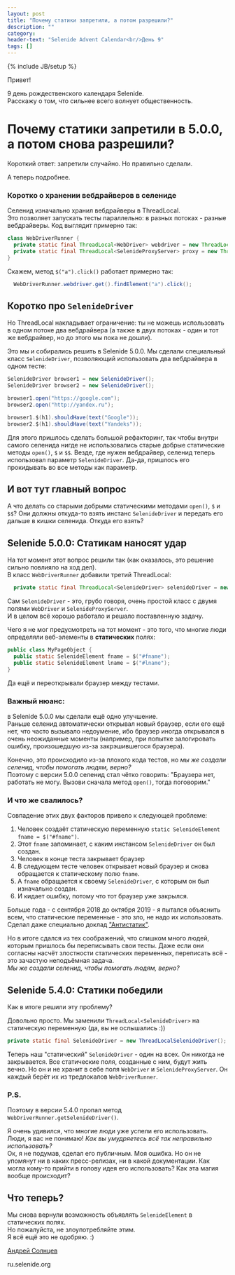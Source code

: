 ```yaml
---
layout: post
title: "Почему статики запретили, а потом разрешили?"
description: ""
category:
header-text: "Selenide Advent Calendar<br/>День 9"
tags: []
---
```

{% include JB/setup %}

Привет!

9 день рождественского календаря Selenide.  
Расскажу о том, что сильнее всего волнует общественность.    

# Почему статики запретили в 5.0.0, а потом снова разрешили?

Короткий ответ: запретили случайно. Но правильно сделали.  

А теперь подробнее. 

### Коротко о хранении вебдрайверов в селениде

Селенид изначально хранил вебдрайверы в ThreadLocal.  
Это позволяет запускать тесты параллельно: в разных потоках - разные вебдрайверы. Код выглядит примерно так: 

```java
class WebDriverRunner {
  private static final ThreadLocal<WebDriver> webdriver = new ThreadLocal<>();
  private static final ThreadLocal<SelenideProxyServer> proxy = new ThreadLocal<>();
}

```

Скажем, метод `$("a").click()` работает примерно так:

```java
  WebDriverRunner.webdriver.get().findElement("a").click();
```

## Коротко про `SelenideDriver`

Но ThreadLocal накладывает ограничение: ты не можешь использовать в одном потоке два вебдрайвера 
(а также в двух потоках - один и тот же вебдрайвер, но до этого мы пока не дошли).

Это мы и собирались решить в Selenide 5.0.0. Мы сделали специальный класс `SelenideDriver`, позволяющий использовать два
вебдрайвера в одном тесте:

```java
SelenideDriver browser1 = new SelenideDriver();
SelenideDriver browser2 = new SelenideDriver();

browser1.open("https://google.com");
browser2.open("http://yandex.ru");

browser1.$(h1).shouldHave(text("Google"));
browser2.$(h1).shouldHave(text("Yandeks"));
```

Для этого пришлось сделать большой рефакторинг, так чтобы внутри самого селенида нигде не использовались старые добрые 
статические методы `open()`, `$` и `$$`. Везде, где нужен вебдрайвер, селенид теперь использовал параметр `SelenideDriver`.
Да-да, пришлось его прокидывать во все методы как параметр.  


## И вот тут главный вопрос

А что делать со старыми добрыми статическими методами `open()`, `$` и `$$`? Они должны откуда-то взять инстанс `SelenideDriver` и передать
его дальше в кишки селенида. Откуда его взять?


## Selenide 5.0.0: Статикам наносят удар

На тот момент этот вопрос решили так (как оказалось, это решение сильно повлияло на ход дел).   
В класс `WebDriverRunner` добавили третий ThreadLocal:

```java
  private static final ThreadLocal<SelenideDriver> selenideDriver = new ThreadLocal<>();
```

Сам `SelenideDriver` - это, грубо говоря, очень простой класс с двумя полями `WebDriver` и `SelenideProxyServer`.  
И в целом всё хорошо работало и решало поставленную задачу.  

Чего я не мог предусмотреть на тот момент - это того, что многие люди определяли веб-элементы в **статических** полях:

```java
public class MyPageObject {
  public static SelenideElement fname = $("#fname");
  public static SelenideElement lname = $("#lname");
}
```

Да ещё и переоткрывали браузер между тестами. 


### Важный нюанс:
в Selenide 5.0.0 мы сделали ещё одно улучшение.  
Раньше селенид автоматически открывал новый браузер, если его ещё нет, что часто вызывало недоумение, ибо браузер 
иногда открывался в очень неожиданные моменты (например, при попытке залогировать ошибку, произошедшую из-за закрэшившегося браузера).

Конечно, это происходило из-за плохого кода тестов, но _мы же создали селенид, чтобы помогать людям, верно?_  
Поэтому с версии 5.0.0 селенид стал чётко говорить: "Браузера нет, работать не могу. Вызови сначала метод `open()`, тогда поговорим."


### И что же свалилось?

Совпадение этих двух факторов привело к следующей проблеме:
1. Человек создаёт статическую переменную `static SelenideElement fname = $("#fname")`.
2. Этот `fname` запоминает, с каким инстансом `SelenideDriver` он был создан. 
3. Человек в конце теста закрывает браузер 
4. В следующем тесте человек открывает новый браузер и снова обращается к статическому полю `fname`.
5. А `fname` обращается к своему `SelenideDriver`, с которым он был изначально создан.
6. И кидает ошибку, потому что тот браузер уже закрылся. 

Больше года - с сентября 2018 до октября 2019 - я пытался объяснить всем, что статические переменные - это зло, не надо их использовать.   
Сделал даже специально доклад ["Антистатик"](https://www.youtube.com/watch?v=4JJNccWtdNI).  

Но в итоге сдался из тех соображений, что слишком много людей, которым пришлось бы переписывать свои тесты.
Даже если они согласны насчёт злостности статических переменных, переписать всё - это зачастую неподъёмная задача.  
_Мы же создали селенид, чтобы помогать людям, верно?_ 


## Selenide 5.4.0: Статики победили 

Как в итоге решили эту проблему?

Довольно просто. Мы заменили `ThreadLocal<SelenideDriver>` на статическую переменную (да, вы не ослышались :))

```java
private static final SelenideDriver = new ThreadLocalSelenideDriver();
``` 

Теперь наш "статический" `SelenideDriver` - один на всех. Он никогда не закрывается. Все статические поля, созданные с 
ним, будут жить вечно. Но он и не хранит в себе поля `WebDriver` и `SelenideProxyServer`. Он каждый берёт их из 
тредлокалов `WebDriverRunner`. 

  
  
### P.S.
Поэтому в версии 5.4.0 пропал метод `WebDriverRunner.getSelenideDriver()`.

Я очень удивился, что многие люди уже успели его использовать. Люди, я вас не понимаю! _Как вы умудряетесь всё так неправильно использовать?_  
Ок, я не подумав, сделал его публичным. Моя ошибка. Но он не упомянут ни в каких пресс-релизах, ни в какой документации. 
Как могла кому-то прийти в голову идея его использовать? Как эта магия вообще происходит?
 
## Что теперь?

Мы снова вернули возможность объявлять `SelenideElement` в статических полях.  
Но пожалуйста, не злоупотребляйте этим.   
Я всё ещё это не одобряю. :)

[Андрей Солнцев](http://asolntsev.github.io/)

ru.selenide.org
